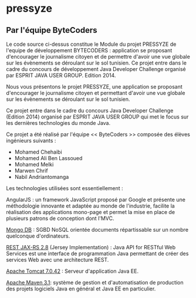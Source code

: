 pressyze
========

## Par l'équipe ByteCoders

Le code source ci-dessus constitue le Module du projet PRESSYZE de l'equipe de développement BYTECODERS : application se proposant d'encourager le journalisme citoyen et de permettre d'avoir une vue globale sur les évènements se déroulant sur le sol tunisien. Ce projet entre dans le cadre du concours de développement Java Developer Challenge organisé par ESPRIT JAVA USER GROUP. Edition 2014.


Nous vous présentons le projet PRESSYZE, une application se proposant
d'encourager le journalisme citoyen et permettant d'avoir une vue globale
sur les évènements se déroulant sur le sol tunisien.


 Ce projet entre dans le cadre du concours Java Developer Challenge (Edition 2014)
 organisé par ESPRIT JAVA USER GROUP qui met le focus sur les dernières technologies du monde Java.

 Ce projet a été réalisé par l'équipe << ByteCoders >> composée des élèves ingénieurs suivants :
 
 - Mohamed Chehaibi
 - Mohamed Ali Ben Lassoued
 - Mohamed Melki
 - Marwen Chrif
 - Nabil Andriantomanga
 
  Les technologies utilisées sont essentiellement :
 
  AngularJS : un framework JavaScript proposé par Google et présente une méthodologie innovante
  et adaptée au monde de l'industrie, facilite la réalisation des applications mono-page
  et permet la mise en place de plusieurs patrons de conception dont l'MVC.
 
 
  [Mongo DB](http://www.mongodb.org/) : SGBD NoSQL orientée documents répartissable sur un nombre quelconque d'ordinateurs.
 
  [REST JAX-RS 2.8](https://jersey.java.net/) (Jersey Implementation) : Java API for RESTful Web Services est une interface
  de programmation Java permettant de créer des services Web avec une architecture REST.
 
   [Apache Tomcat 7.0.42](http://tomcat.apache.org/) : Serveur d'application Java EE.
 
   [Apache Maven 3.1](http://maven.apache.org/): système de gestion et d'automatisation de production des projets logiciels
  Java en général et Java EE en particulier.
 
